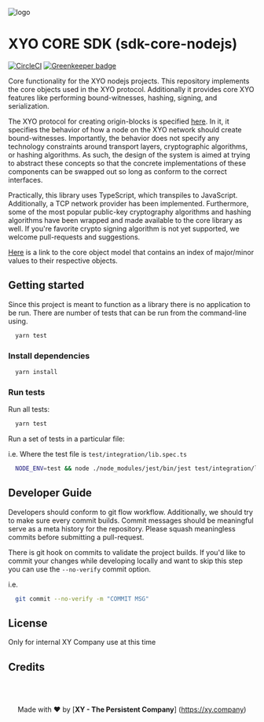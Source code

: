 [logo]: https://www.xy.company/img/home/logo_xy.png

![logo]

# XYO CORE SDK (sdk-core-nodejs)
[![CircleCI](https://circleci.com/gh/XYOracleNetwork/sdk-core-nodejs.svg?style=svg)](https://circleci.com/gh/XYOracleNetwork/sdk-core-nodejs)
[![Greenkeeper badge](https://badges.greenkeeper.io/XYOracleNetwork/sdk-core-nodejs.svg)](https://greenkeeper.io/)

Core functionality for the XYO nodejs projects. This repository implements
the core objects used in the XYO protocol. Additionally it provides core
XYO features like performing bound-witnesses, hashing, signing, and serialization.

The XYO protocol for creating origin-blocks is specified [here](https://docs.xyo.network/XYO-Yellow-Paper.pdf).
In it, it specifies the behavior of how a node on the XYO network should create
bound-witnesses. Importantly, the behavior does not specify any technology
constraints around transport layers, cryptographic algorithms, or hashing algorithms.
As such, the design of the system is aimed at trying to abstract these concepts
so that the concrete implementations of these components can be swapped out so long
as conform to the correct interfaces.

Practically, this library uses TypeScript, which transpiles to JavaScript. Additionally, a TCP
network provider has been implemented. Furthermore, some of the most popular public-key cryptography
algorithms and hashing algorithms have been wrapped and made available to the core library as well.
If you're favorite crypto signing algorithm is not yet supported, we welcome pull-requests and suggestions.

[Here](https://github.com/XYOracleNetwork/spec-coreobjectmodel-tex) is a link to the core object model that contains
an index of major/minor values to their respective objects.

## Getting started

Since this project is meant to function as a library there is no application to be run. There are number of tests
that can be run from the command-line using.

```sh
  yarn test
```

### Install dependencies

```sh
  yarn install
```

### Run tests

Run all tests:

```sh
  yarn test
```

Run a set of tests in a particular file:

i.e. Where the test file is `test/integration/lib.spec.ts`

```sh
  NODE_ENV=test && node ./node_modules/jest/bin/jest test/integration/lib.spec.ts
```

## Developer Guide

Developers should conform to git flow workflow. Additionally, we should try to make sure
every commit builds. Commit messages should be meaningful serve as a meta history for the
repository. Please squash meaningless commits before submitting a pull-request.

There is git hook on commits to validate the project builds. If you'd like to commit your changes
while developing locally and want to skip this step you can use the `--no-verify` commit option.

i.e.

```sh
  git commit --no-verify -m "COMMIT MSG"
```

## License

Only for internal XY Company use at this time

## Credits

<br><br><p align="center">Made with  ❤️  by [**XY - The Persistent Company**] (https://xy.company)</p>
